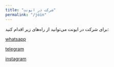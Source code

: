 ```yaml
---
title: "شرکت در ایونت"
permalink: "/join"
---
```


برای شرکت در ایونت می‌توانید از راه‌های زیر اقدام کنید:  

[whatsapp](https://api.whatsapp.com/message/KPWRS2VEXMZ3K1?autoload=1&app_absent=0)  

[telegram](https://t.me/mhkarami97)  

[instagram](https://instagram.com/karam.travel)  